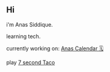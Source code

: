 ## Hi
i'm Anas Siddique.

learning tech.

currently working on: [Anas Calendar 🗓️](https://github.com/Anas-says-hi/anas-calendar)

play [7 second Taco](https://github.com/Anas-says-hi/seven_second_taco_game)
<!--
**Anas-says-hi/Anas-says-hi** is a ✨ _special_ ✨ repository because its `README.md` (this file) appears on your GitHub profile.

Here are some ideas to get you started:

- 🔭 I’m currently working on ...
- 🌱 I’m currently learning ...
- 👯 I’m looking to collaborate on ...
- 🤔 I’m looking for help with ...
- 💬 Ask me about ...
- 📫 How to reach me: ...
- 😄 Pronouns: ...
- ⚡ Fun fact: ...
-->
